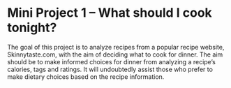 # Mini Project 1 – What should I cook tonight? 

The goal of this project is to analyze recipes from a popular recipe website, Skinnytaste.com, 
with the aim of deciding what to cook for dinner. The aim should be to make informed choices for dinner from analyzing a 
recipe’s calories, tags and ratings. It will undoubtedly assist those who prefer to make dietary choices based on the recipe information.
